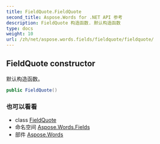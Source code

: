 ```yaml
---
title: FieldQuote.FieldQuote
second_title: Aspose.Words for .NET API 参考
description: FieldQuote 构造函数. 默认构造函数
type: docs
weight: 10
url: /zh/net/aspose.words.fields/fieldquote/fieldquote/
---
```

## FieldQuote constructor

默认构造函数。

```csharp
public FieldQuote()
```

### 也可以看看

* class [FieldQuote](../)
* 命名空间 [Aspose.Words.Fields](../../fieldquote/)
* 部件 [Aspose.Words](../../../)


